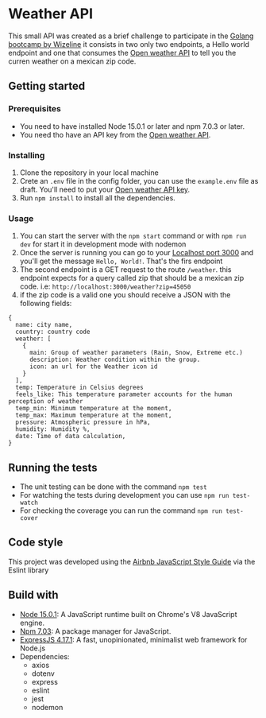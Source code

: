 # Weather API
This small API was created as a brief challenge to participate in the [Golang bootcamp by Wizeline](https://academy.wizeline.com/course/golang-bootcamp/) it consists in two only two endpoints, a Hello world endpoint and one that consumes the [Open weather API](https://openweathermap.org/api) to tell you the curren weather on a mexican zip code.

## Getting started
### Prerequisites
- You need to have installed Node 15.0.1 or later and npm 7.0.3 or later.
- You need tho have an API key from the [Open weather API](https://openweathermap.org/api).
### Installing
1. Clone the repository in your local machine
2. Crete an `.env` file in the config folder, you can use the `example.env` file as draft. You'll need to put your [Open weather API key](https://home.openweathermap.org/api_keys).
3. Run `npm install` to install all the dependencies.

### Usage 
1. You can start the server with the `npm start` command or with `npm run dev` for start it in development mode with nodemon
2. Once the server is running you can go to your [Localhost port 3000](http://localhost:3000/) and you'll get the message `Hello, World!`. That's the firs endpoint
3. The second endpoint is a GET request to the route `/weather`. this endpoint expects for a query called zip that should be a mexican zip code. i.e: `http://localhost:3000/weather?zip=45050`
4. if the zip code is a valid one you should receive a JSON with the following fields:
  ```
  {
    name: city name,
    country: country code
    weather: [
      {
        main: Group of weather parameters (Rain, Snow, Extreme etc.)
        description: Weather condition within the group.
        icon: an url for the Weather icon id
      }
    ],
    temp: Temperature in Celsius degrees
    feels_like: This temperature parameter accounts for the human  perception of weather
    temp_min: Minimum temperature at the moment,
    temp_max: Maximum temperature at the moment,
    pressure: Atmospheric pressure in hPa,
    humidity: Humidity %,
    date: Time of data calculation,
  }
  ```
## Running the tests
- The unit testing can be done with the command `npm test`  
- For watching the tests during development you can use `npm run test-watch`
- For checking the coverage you can run the command `npm run test-cover`

## Code style
This project was developed using the [Airbnb JavaScript Style Guide](https://github.com/airbnb/javascript) via the Eslint library

## Build with
- [Node 15.0.1](https://nodejs.org/es/): A JavaScript runtime built on Chrome's V8 JavaScript engine.
- [Npm 7.03](https://www.npmjs.com/): A package manager for JavaScript.
- [ExpressJS 4.17.1](https://expressjs.com/es/): A fast, unopinionated, minimalist web framework for Node.js
- Dependencies:
  - axios
  - dotenv
  - express
  - eslint
  - jest
  - nodemon

